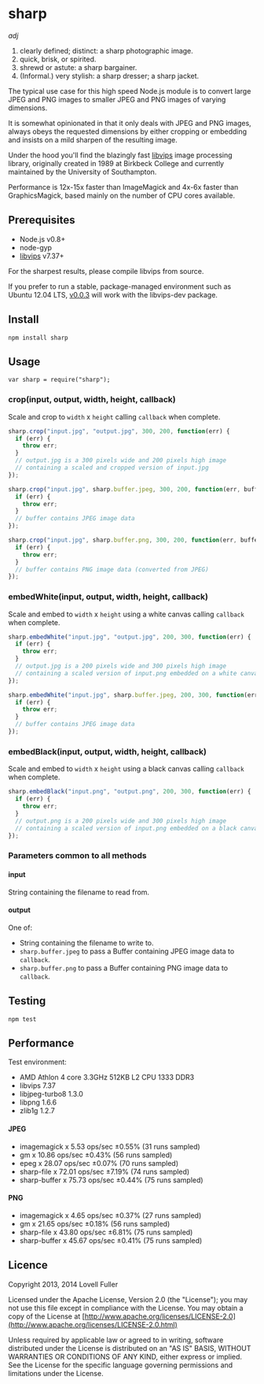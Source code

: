 ﻿# sharp

_adj_

1. clearly defined; distinct: a sharp photographic image. 
2. quick, brisk, or spirited. 
3. shrewd or astute: a sharp bargainer. 
4. (Informal.) very stylish: a sharp dresser; a sharp jacket. 

The typical use case for this high speed Node.js module is to convert large JPEG and PNG images to smaller JPEG and PNG images of varying dimensions.

It is somewhat opinionated in that it only deals with JPEG and PNG images, always obeys the requested dimensions by either cropping or embedding and insists on a mild sharpen of the resulting image.

Under the hood you'll find the blazingly fast [libvips](https://github.com/jcupitt/libvips) image processing library, originally created in 1989 at Birkbeck College and currently maintained by the University of Southampton.

Performance is 12x-15x faster than ImageMagick and 4x-6x faster than GraphicsMagick, based mainly on the number of CPU cores available.

## Prerequisites

* Node.js v0.8+
* node-gyp
* [libvips](https://github.com/jcupitt/libvips) v7.37+

For the sharpest results, please compile libvips from source.

If you prefer to run a stable, package-managed environment such as Ubuntu 12.04 LTS, [v0.0.3](https://github.com/lovell/sharp/tree/v0.0.3) will work with the libvips-dev package.

## Install

	npm install sharp

## Usage

	var sharp = require("sharp");

### crop(input, output, width, height, callback)

Scale and crop to `width` x `height` calling `callback` when complete.

```javascript
sharp.crop("input.jpg", "output.jpg", 300, 200, function(err) {
  if (err) {
    throw err;
  }
  // output.jpg is a 300 pixels wide and 200 pixels high image
  // containing a scaled and cropped version of input.jpg
});
```

```javascript
sharp.crop("input.jpg", sharp.buffer.jpeg, 300, 200, function(err, buffer) {
  if (err) {
    throw err;
  }
  // buffer contains JPEG image data
});
```

```javascript
sharp.crop("input.jpg", sharp.buffer.png, 300, 200, function(err, buffer) {
  if (err) {
    throw err;
  }
  // buffer contains PNG image data (converted from JPEG)
});
```

### embedWhite(input, output, width, height, callback)

Scale and embed to `width` x `height` using a white canvas calling `callback` when complete.

```javascript
sharp.embedWhite("input.jpg", "output.jpg", 200, 300, function(err) {
  if (err) {
    throw err;
  }
  // output.jpg is a 200 pixels wide and 300 pixels high image
  // containing a scaled version of input.png embedded on a white canvas
});
```

```javascript
sharp.embedWhite("input.jpg", sharp.buffer.jpeg, 200, 300, function(err, buffer) {
  if (err) {
    throw err;
  }
  // buffer contains JPEG image data
});
```

### embedBlack(input, output, width, height, callback)

Scale and embed to `width` x `height` using a black canvas calling `callback` when complete.

```javascript
sharp.embedBlack("input.png", "output.png", 200, 300, function(err) {
  if (err) {
    throw err;
  }
  // output.png is a 200 pixels wide and 300 pixels high image
  // containing a scaled version of input.png embedded on a black canvas
});
```

### Parameters common to all methods

#### input

String containing the filename to read from.

#### output

One of:
* String containing the filename to write to.
* `sharp.buffer.jpeg` to pass a Buffer containing JPEG image data to `callback`.
* `sharp.buffer.png` to pass a Buffer containing PNG image data to `callback`.

## Testing

	npm test

## Performance

Test environment:

* AMD Athlon 4 core 3.3GHz 512KB L2 CPU 1333 DDR3
* libvips 7.37
* libjpeg-turbo8 1.3.0
* libpng 1.6.6
* zlib1g 1.2.7

#### JPEG

* imagemagick x 5.53 ops/sec ±0.55% (31 runs sampled)
* gm x 10.86 ops/sec ±0.43% (56 runs sampled)
* epeg x 28.07 ops/sec ±0.07% (70 runs sampled)
* sharp-file x 72.01 ops/sec ±7.19% (74 runs sampled)
* sharp-buffer x 75.73 ops/sec ±0.44% (75 runs sampled)

#### PNG

* imagemagick x 4.65 ops/sec ±0.37% (27 runs sampled)
* gm x 21.65 ops/sec ±0.18% (56 runs sampled)
* sharp-file x 43.80 ops/sec ±6.81% (75 runs sampled)
* sharp-buffer x 45.67 ops/sec ±0.41% (75 runs sampled)

## Licence

Copyright 2013, 2014 Lovell Fuller

Licensed under the Apache License, Version 2.0 (the "License");
you may not use this file except in compliance with the License.
You may obtain a copy of the License at [http://www.apache.org/licenses/LICENSE-2.0](http://www.apache.org/licenses/LICENSE-2.0.html)

Unless required by applicable law or agreed to in writing, software
distributed under the License is distributed on an "AS IS" BASIS,
WITHOUT WARRANTIES OR CONDITIONS OF ANY KIND, either express or implied.
See the License for the specific language governing permissions and
limitations under the License.

